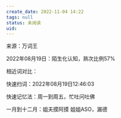 ```yaml
---
create_date: 2022-11-04 14:22
tags: null
status: 未阅读 
uid: 
---
```

来源：万词王

2022年08月19日：陌生化认知，熟次比例57%

相近词对比：

快速扫词：2022年08月19日12:46:03

快速记忆法：周一到周五，忙吐问吐佛

一月到十二月：姐夫摸阿摸 姐姐ASO，漏德